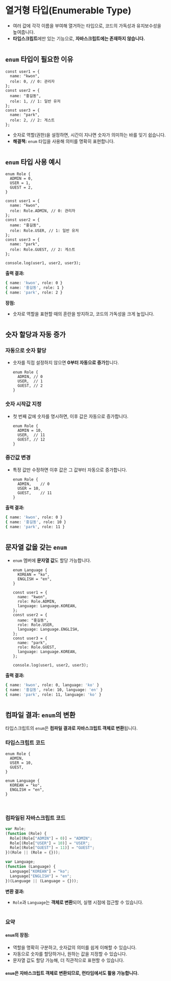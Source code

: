 # 열거형 타입(Enumerable Type)

- 여러 값에 각각 이름을 부여해 열거하는 타입으로, 코드의 가독성과 유지보수성을 높여줍니다.
- **타입스크립트**에만 있는 기능으로, **자바스크립트에는 존재하지 않습니다.**

#

## **`enum` 타입이 필요한 이유**

```tsx
const user1 = {
  name: "kwon",
  role: 0, // 0: 관리자
};
const user2 = {
  name: "홍길동",
  role: 1, // 1: 일반 유저
};
const user3 = {
  name: "park",
  role: 2, // 2: 게스트
};
```

- 숫자로 역할(권한)을 설정하면, 시간이 지나면 숫자가 의미하는 바를 잊기 쉽습니다.  
- **해결책:** `enum` 타입을 사용해 의미를 명확히 표현합니다.

# 

## **`enum` 타입 사용 예시**

```tsx
enum Role {
  ADMIN = 0,
  USER = 1,
  GUEST = 2,
}

const user1 = {
  name: "kwon",
  role: Role.ADMIN, // 0: 관리자
};
const user2 = {
  name: "홍길동",
  role: Role.USER, // 1: 일반 유저
};
const user3 = {
  name: "park",
  role: Role.GUEST, // 2: 게스트
};

console.log(user1, user2, user3);
```

**출력 결과:**

```bash
{ name: 'kwon', role: 0 } 
{ name: '홍길동', role: 1 } 
{ name: 'park', role: 2 }
```

**장점:**  
- 숫자로 역할을 표현할 때의 혼란을 방지하고, 코드의 가독성을 크게 높입니다.

# 

## **숫자 할당과 자동 증가**

### **자동으로 숫자 할당**
- 숫자를 직접 설정하지 않으면 **0부터 자동으로 증가**합니다.

  ```tsx
  enum Role {
    ADMIN, // 0
    USER,  // 1
    GUEST, // 2
  }
  ```

### **숫자 시작값 지정**
- 첫 번째 값에 숫자를 명시하면, 이후 값은 자동으로 증가합니다.

  ```tsx
  enum Role {
    ADMIN = 10, 
    USER,  // 11
    GUEST, // 12
  }
  ```

### **중간값 변경**
- 특정 값만 수정하면 이후 값은 그 값부터 자동으로 증가합니다.

  ```tsx
  enum Role {
    ADMIN,    // 0
    USER = 10,
    GUEST,    // 11
  }
  ```

**출력 결과:**

```bash
{ name: 'kwon', role: 0 } 
{ name: '홍길동', role: 10 } 
{ name: 'park', role: 11 }
```

# 

## **문자열 값을 갖는 `enum`**

- `enum` 멤버에 **문자열 값**도 할당 가능합니다.

  ```tsx
  enum Language {
    KOREAN = "ko",
    ENGLISH = "en",
  }
  
  const user1 = {
    name: "kwon",
    role: Role.ADMIN,
    language: Language.KOREAN,
  };
  const user2 = {
    name: "홍길동",
    role: Role.USER,
    language: Language.ENGLISH,
  };
  const user3 = {
    name: "park",
    role: Role.GUEST,
    language: Language.KOREAN,
  };
  
  console.log(user1, user2, user3);
  ```

**출력 결과:**

```bash
{ name: 'kwon', role: 0, language: 'ko' } 
{ name: '홍길동', role: 10, language: 'en' } 
{ name: 'park', role: 11, language: 'ko' }
```

# 

## **컴파일 결과: `enum`의 변환**

타입스크립트의 `enum`은 **컴파일 결과로 자바스크립트 객체로 변환**됩니다.

### **타입스크립트 코드**

```tsx
enum Role {
  ADMIN,
  USER = 10,
  GUEST,
}

enum Language {
  KOREAN = "ko",
  ENGLISH = "en",
}
```

<br />

### **컴파일된 자바스크립트 코드**

```javascript
var Role;
(function (Role) {
  Role[(Role["ADMIN"] = 0)] = "ADMIN";
  Role[(Role["USER"] = 10)] = "USER";
  Role[(Role["GUEST"] = 11)] = "GUEST";
})(Role || (Role = {}));

var Language;
(function (Language) {
  Language["KOREAN"] = "ko";
  Language["ENGLISH"] = "en";
})(Language || (Language = {}));
```

**변환 결과:**
- `Role`과 `Language`는 **객체로 변환**되어, 실행 시점에 접근할 수 있습니다.

# 

### **요약**

#### **`enum`의 장점**:
- 역할을 명확히 구분하고, 숫자값의 의미를 쉽게 이해할 수 있습니다.
- 자동으로 숫자를 할당하거나, 원하는 값을 지정할 수 있습니다.
- 문자열 값도 할당 가능해, 더 직관적으로 표현할 수 있습니다.

#### **`enum`은 자바스크립트 객체로 변환**되므로, 런타임에서도 활용 가능합니다.
